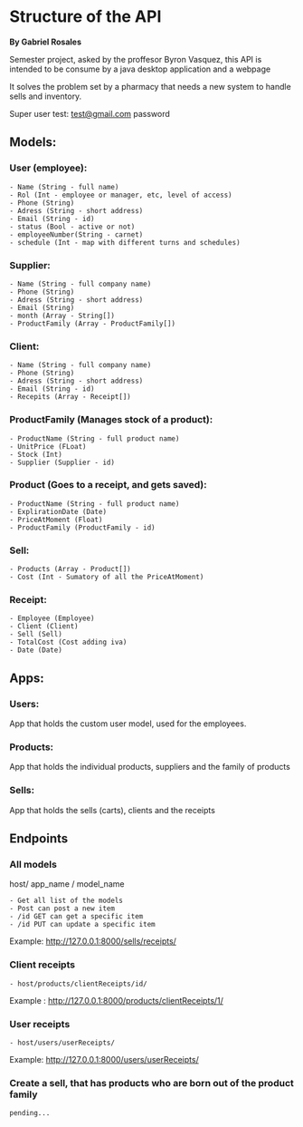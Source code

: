 # Structure of the API

**By Gabriel Rosales**

Semester project, asked by the proffesor Byron Vasquez, this API is intended to be consume by a java desktop application and a webpage

It solves the problem set by a pharmacy that needs a new system to handle sells and inventory.

Super user test:
test@gmail.com
password

## Models:

### User (employee):
    - Name (String - full name)
    - Rol (Int - employee or manager, etc, level of access)
    - Phone (String)
    - Adress (String - short address)
    - Email (String - id)
    - status (Bool - active or not)
    - employeeNumber(String - carnet)
    - schedule (Int - map with different turns and schedules)

### Supplier:
    - Name (String - full company name)
    - Phone (String)
    - Adress (String - short address)
    - Email (String)
    - month (Array - String[])
    - ProductFamily (Array - ProductFamily[])

### Client:
    - Name (String - full company name)
    - Phone (String)
    - Adress (String - short address)
    - Email (String - id)
    - Recepits (Array - Receipt[])

### ProductFamily (Manages stock of a product):
    - ProductName (String - full product name)
    - UnitPrice (FLoat)
    - Stock (Int)
    - Supplier (Supplier - id)

### Product (Goes to a receipt, and gets saved):
    - ProductName (String - full product name)
    - ExplirationDate (Date)
    - PriceAtMoment (Float)
    - ProductFamily (ProductFamily - id)

### Sell:
    - Products (Array - Product[])
    - Cost (Int - Sumatory of all the PriceAtMoment)

### Receipt:
    - Employee (Employee)
    - Client (Client)
    - Sell (Sell)
    - TotalCost (Cost adding iva)
    - Date (Date)

## Apps:

### Users:

App that holds the custom user model, used for the employees.

### Products:

App that holds the individual products, suppliers and the family of products

### Sells:

App that holds the sells (carts), clients and the receipts

## Endpoints

### All models

host/ app_name / model_name

    - Get all list of the models
    - Post can post a new item
    - /id GET can get a specific item
    - /id PUT can update a specific item

Example: http://127.0.0.1:8000/sells/receipts/

### Client receipts

    - host/products/clientReceipts/id/

Example : http://127.0.0.1:8000/products/clientReceipts/1/

### User receipts

    - host/users/userReceipts/

Example: http://127.0.0.1:8000/users/userReceipts/

### Create a sell, that has products who are born out of the product family

    pending...
